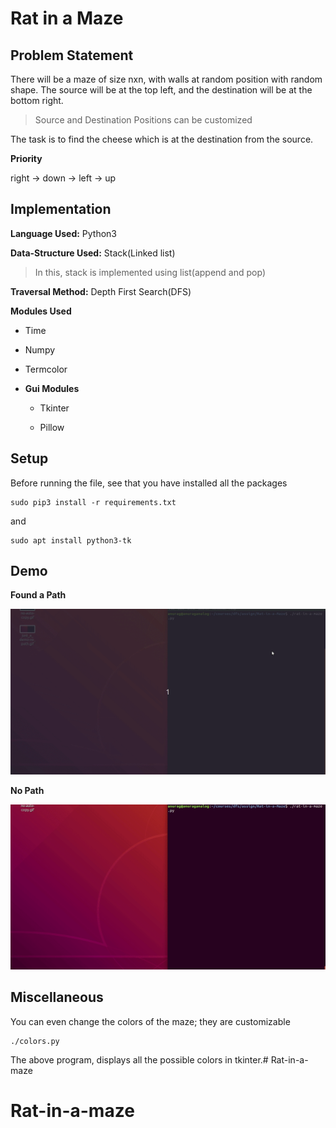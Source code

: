 # Rat in a Maze

## Problem Statement

There will be a maze of size nxn, with walls at random position with random shape. The source will be at the top left, and the destination will be at the bottom right.
> Source and Destination Positions can be customized

The task is to find the cheese which is at the destination from the source.

**Priority**

right -> down -> left -> up

## Implementation
**Language Used:**
Python3

**Data-Structure Used:**
Stack(Linked list)
> In this, stack is implemented using list(append and pop)

**Traversal Method:**
Depth First Search(DFS)

**Modules Used**

* Time

* Numpy

* Termcolor

* **Gui Modules**

    * Tkinter

    * Pillow

## Setup

Before running the file, see that you have installed all the packages

    sudo pip3 install -r requirements.txt

and

    sudo apt install python3-tk

## Demo

**Found a Path**

![Found a path](./just_a_demo-there_is_path.gif)

**No Path**

![No path](just_a_demo-no_path.gif)

## Miscellaneous

You can even change the colors of the maze; they are customizable

    ./colors.py

The above program, displays all the possible colors in tkinter.# Rat-in-a-maze
# Rat-in-a-maze
